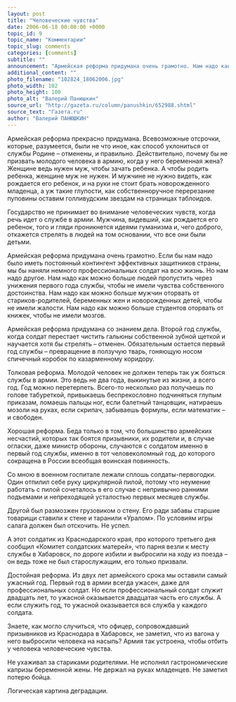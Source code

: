 ```yaml
---
layout: post
title: "Человеческие чувства"
date: 2006-06-18 00:00:00 +0000
topic_id: 9
topic_name: "Комментарии"
topic_slug: comments
categories: [comments]
subtitle: ""
announcement: "Армейская реформа придумана очень грамотно. Нам надо как можно больше людей пропустить через унижения первого года службы, чтобы не имели чувства собственного достоинства. Нам надо как можно больше мужчин оторвать от стариков-родителей, беременных жен и новорожденных детей, чтобы не имели жалости. Нам надо как можно больше студентов оторвать от книжек, чтобы не имели мозгов."
additional_content: ""
photo_filename: "102824_18062006.jpg"
photo_width: 102
photo_height: 100
photo_alt: "Валерий Панюшкин"
source_url: "http://gazeta.ru/column/panushkin/652988.shtml"
source_text: "Газета.ru"
author: "Валерий ПАНЮШКИН"
---
```

Армейская реформа прекрасно придумана. Всевозможные отсрочки, которые, разумеется, были не что иное, как способ уклониться от службы Родине – отменены, и правильно. Действительно, почему бы не призвать молодого человека в армию, когда у него беременная жена? Женщине ведь нужен муж, чтобы зачать ребенка. А чтобы родить ребенка, женщине муж не нужен. И мужчине не нужно видеть, как рождается его ребенок, и на руки не стоит брать новорожденного младенца, а уж такие глупости, как собственноручное перерезание пуповины оставим голливудским звездам на страницах таблоидов.

Государство не принимает во внимание человеческих чувств, когда речь идет о службе в армии. Мужчина, видевший, как рождается его ребенок, того и гляди проникнется идеями гуманизма и, чего доброго, откажется стрелять в людей на том основании, что все они были детьми.

Армейская реформа придумана очень грамотно. Если бы нам надо было иметь постоянный контингент эффективных защитников страны, мы бы наняли немного профессиональных солдат на всю жизнь. Но нам надо другое. Нам надо как можно больше людей пропустить через унижения первого года службы, чтобы не имели чувства собственного достоинства. Нам надо как можно больше мужчин оторвать от стариков-родителей, беременных жен и новорожденных детей, чтобы не имели жалости. Нам надо как можно больше студентов оторвать от книжек, чтобы не имели мозгов.

Армейская реформа придумана со знанием дела. Второй год службы, когда солдат перестает чистить гальюны собственной зубной щеткой и научается хотя бы стрелять – отменен. Обязательным остается первый год службы – превращение в ползучую тварь, гоняющую носом спичечный коробок по казарменному коридору.

Толковая реформа. Молодой человек не должен теперь так уж бояться службы в армии. Это ведь не два года, выкинутые из жизни, а всего год. Год можно перетерпеть. Всего-то несколько раз получаешь по голове табуреткой, привыкаешь беспрекословно подчиняться глупым приказам, ломаешь пальцы ног, если балетный танцовщик, натираешь мозоли на руках, если скрипач, забываешь формулы, если математик – и свободен.

Хорошая реформа. Беда только в том, что большинство армейских несчастий, которых так боятся призывники, их родители и, в случае огласки, даже министр обороны, случаются с солдатом именно в первый год службы, именно в тот человеколомный год, до которого сокращена в России всеобщая воинская повинность.

Со мною в военном госпитале лежали сплошь солдаты-первогодки. Один отпилил себе руку циркулярной пилой, потому что неумение работать с пилой сочеталось в его случае с непривычно ранними подъемами и непреходящей усталостью первых месяцев службы.

Другой был размозжен грузовиком о стену. Его ради забавы старшие товарищи ставили к стене и таранили «Уралом». По условиям игры салага должен был отскочить. Не успел.

А этот солдатик из Краснодарского края, про которого третьего дня сообщил «Комитет солдатских матерей», что парня везли к месту службы в Хабаровск, по дороге избили и выбросили на ходу из поезда – он ведь тоже не был старослужащим, его только призвали.

Достойная реформа. Из двух лет армейского срока мы оставили самый ужасный год. Первый год в армии всегда ужасен, даже для профессиональных солдат. Но если профессиональный солдат служит двадцать лет, то ужасной оказывается двадцатая часть его службы. А если служить год, то ужасной оказывается вся служба у каждого солдата.

Знаете, как могло случиться, что офицер, сопровождавший призывников из Краснодара в Хабаровск, не заметил, что из вагона у него выбросили человека на насыпь? Армия так устроена, чтобы отбить у человека человеческие чувства.

Не ухаживал за стариками родителями. Не исполнял гастрономические капризы беременной жены. Не держал на руках младенцев. Не заметил потерю бойца.

Логическая картина деградации.
